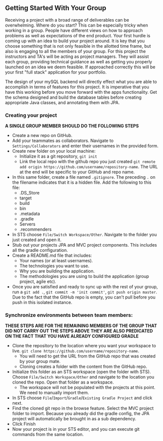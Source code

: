 ## Getting Started With Your Group

Receiving a project with a broad range of deliverables can be overwhelming. Where do you start? This can be especially tricky when working in a group. People have different views on how to approach problems as well as expectations of the end product. Your first hurdle is coming up with an idea to build your project around. It is key that you choose something that is not only feasible in the allotted time frame, but also is engaging to all the members of your group. For this project the instructors and TA's will be acting as project managers. They will assist each group, providing technical guidance as well as getting you properly launched on an idea we deem feasible. If approached correctly this will be your first "full stack" application for your portfolio.

The design of your mySQL backend will directly effect what you are able to accomplish in terms of features for this project. It is imperative that you have this working before you move forward with the apps functionality. Get the schema designed and build the database tables before creating appropriate Java classes, and annotating them with JPA.

### Creating your project
**A SINGLE GROUP MEMBER SHOULD DO THE FOLLOWING STEPS**

* Create a new repo on GitHub.  
* Add your teammates as collaborators. Navigate to `Settings/Collaborators` and enter their usernames in the provided form.  
* Create new folder on your local machine:  
  * Initialize it as a git repository, `git init`
  * Link the local repo with the github repo you just created `git remote add origin https://github.com/username/repository-name`. The URL at the end will be specific to your GitHub and repo name.
* In this same folder, create a file named `.gitignore`. The preceding `.` on the filename indicates that it is a hidden file. Add the following to this file:
  * .DS_Store
  * target
  * build
  * bin
  * .metadata
  * .gradle
  * Servers
  * .recommenders
* In STS choose `File/Switch Workspace/Other`. Navigate to the folder you just created and open it.  
* Stub out your projects JPA and MVC project components. This includes all the gradle configuration.
* Create a README.md file that includes:  
  * Your names (or at least usernames).
  * The technologies you want to use.
  * Why you are building the application.
  * The methodologies you are using to build the application (group project, agile etc).
* Once you are satisfied and ready to sync up with the rest of your group, run a `git add .`, `git commit -m 'init commit'`, `git push origin master`. Due to the fact that the GitHub repo is empty, you can't pull before you push in this isolated instance.

### Synchronize environments between team members:
**THESE STEPS ARE FOR THE REMAINING MEMBERS OF THE GROUP THAT DID NOT CARRY OUT THE STEPS ABOVE**
**THEY ARE ALSO PREDICATED ON THE FACT THAT YOU HAVE ALREADY CONFIGURED GRADLE**

* Clone the repository to the location where you want your workspace to live.  `git clone https://github.com/username/repository-name`.  
  * You will need to get the URL from the GitHub repo that was created by your group mate.  
  * Cloning creates a folder with the content from the GitHub repo.  
* Initialize this folder as an STS workspace (open the folder with STS). Choose `File/Switch Workspace/Other` and navigate to the location you cloned the repo. Open that folder as a workspace.
  * The workspace will not be populated with the projects at this point. We need to manually import them.
* In STS choose `File`/`Import`/`Gradle`/`Existing Gradle Project` and click next.
* Find the cloned git repo in the browse feature. Select the MVC project folder to import. Because you already did the gradle config, the JPA project will automatically be brought in as a sub dependency.
* Click Finish
* Now your project is in your STS editor, and you can execute git commands from the same location.
